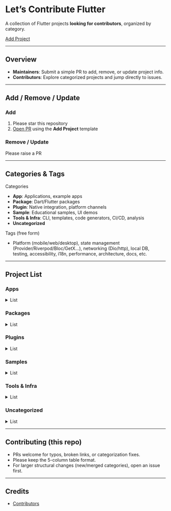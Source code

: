 # Let’s Contribute Flutter

A collection of Flutter projects **looking for contributors**, organized by category.

[Add Project](https://github.com/jungwuk-ryu/lets-contribute-flutter/compare?expand=1)

---

## Overview
- **Maintainers**: Submit a simple PR to add, remove, or update project info.
- **Contributors**: Explore categorized projects and jump directly to issues.

---

## Add / Remove / Update
### Add
1. Please star this repository
2. [Open PR](https://github.com/jungwuk-ryu/lets-contribute-flutter/compare?expand=1) using the **Add Project** template

### Remove / Update
Please raise a PR

---

## Categories & Tags
Categories
- **App**: Applications, example apps
- **Package**: Dart/Flutter packages
- **Plugin**: Native integration, platform channels
- **Sample**: Educational samples, UI demos
- **Tools & Infra**: CLI, templates, code generators, CI/CD, analysis
- **Uncategorized**

Tags (free form)
- Platform (mobile/web/desktop), state management (Provider/Riverpod/Bloc/GetX…), networking (Dio/http), local DB, testing, accessibility, i18n, performance, architecture, docs, etc.

---

## Project List

### Apps
<details>
<summary>List</summary>

| Project | Description | Tags | Issues | Activity |
|---|---|---|---|---|
| [DutyIt](https://github.com/jungwuk-ryu/duty-it) | A Flutter app for discovering, filtering, and managing nursing-related academic events (conferences, seminars, training). Supports calendar integration, reminders, and Google Sign-In. Built with Flutter, Dart, and Firebase. | flutter, dart, firebase, calendar, auth, notifications, healthcare, nursing | [good first issue](https://github.com/jungwuk-ryu/duty-it/issues?q=is%3Aissue+is%3Aopen+label%3A%22good+first+issue%22) · [help wanted](https://github.com/jungwuk-ryu/duty-it/issues?q=is%3Aissue+is%3Aopen+label%3A%22help+wanted%22) | ![last-commit](https://img.shields.io/github/last-commit/jungwuk-ryu/duty-it) ![stars](https://img.shields.io/github/stars/jungwuk-ryu/duty-it) |
</details>

### Packages
<details>
<summary>List</summary>

| Project | Description | Tags | Issues | Activity |
|---|---|---|---|---|

</details>

### Plugins
<details>
<summary>List</summary>

| Project | Description | Tags | Issues | Activity |
|---|---|---|---|---|

</details>

### Samples
<details>
<summary>List</summary>

| Project | Description | Tags | Issues | Activity |
|---|---|---|---|---|

</details>

### Tools & Infra
<details>
<summary>List</summary>

| Project | Description | Tags | Issues | Activity |
|---|---|---|---|---|

</details>

### Uncategorized
<details>
<summary>List</summary>

| Project | Description | Tags | Issues | Activity |
|---|---|---|---|---|

</details>

---

## Contributing (this repo)
- PRs welcome for typos, broken links, or categorization fixes.
- Please keep the 5-column table format.
- For larger structural changes (new/merged categories), open an issue first.

---

## Credits
- [Contributors](https://github.com/jungwuk-ryu/lets-contribute-flutter/graphs/contributors)

